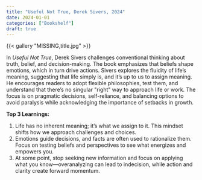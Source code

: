 ```yaml
---
title: "Useful Not True, Derek Sivers, 2024"
date: 2024-01-01
categories: ["Bookshelf"]
draft: true
---
```


{{< gallery "MISSING,title.jpg" >}}

In _Useful Not True_, Derek Sivers challenges conventional thinking about truth, belief, and decision-making. The book emphasizes that beliefs shape emotions, which in turn drive actions. Sivers explores the fluidity of life’s meaning, suggesting that life simply is, and it’s up to us to assign meaning. He encourages readers to adopt flexible philosophies, test them, and understand that there’s no singular "right" way to approach life or work. The focus is on pragmatic decisions, self-reliance, and balancing options to avoid paralysis while acknowledging the importance of setbacks in growth.

**Top 3 Learnings:**

1. Life has no inherent meaning; it’s what we assign to it. This mindset shifts how we approach challenges and choices.
2. Emotions guide decisions, and facts are often used to rationalize them. Focus on testing beliefs and perspectives to see what energizes and empowers you.
3. At some point, stop seeking new information and focus on applying what you know—overanalyzing can lead to indecision, while action and clarity create forward momentum.
